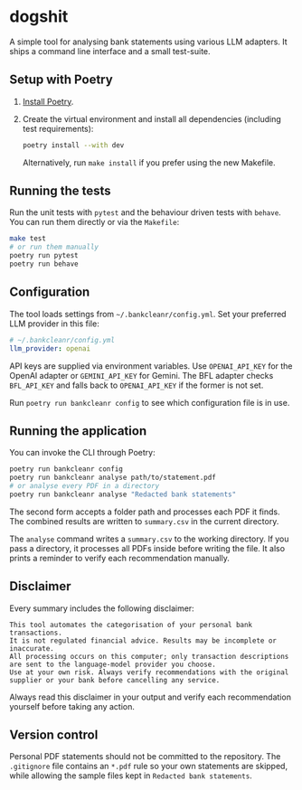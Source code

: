 # dogshit

A simple tool for analysing bank statements using various LLM adapters. It ships a
command line interface and a small test-suite.

## Setup with Poetry

1. [Install Poetry](https://python-poetry.org/docs/#installation).
2. Create the virtual environment and install all dependencies (including test
   requirements):

   ```bash
   poetry install --with dev
   ```

   Alternatively, run `make install` if you prefer using the new Makefile.

## Running the tests

Run the unit tests with `pytest` and the behaviour driven tests with `behave`.
You can run them directly or via the `Makefile`:

```bash
make test
# or run them manually
poetry run pytest
poetry run behave
```

## Configuration

The tool loads settings from `~/.bankcleanr/config.yml`. Set your preferred LLM
provider in this file:

```yaml
# ~/.bankcleanr/config.yml
llm_provider: openai
```

API keys are supplied via environment variables. Use `OPENAI_API_KEY` for the
OpenAI adapter or `GEMINI_API_KEY` for Gemini. The BFL adapter checks
`BFL_API_KEY` and falls back to `OPENAI_API_KEY` if the former is not set.

Run `poetry run bankcleanr config` to see which configuration file is in use.

## Running the application

You can invoke the CLI through Poetry:

```bash
poetry run bankcleanr config
poetry run bankcleanr analyse path/to/statement.pdf
# or analyse every PDF in a directory
poetry run bankcleanr analyse "Redacted bank statements"

```

The second form accepts a folder path and processes each PDF it finds. The
combined results are written to `summary.csv` in the current directory.

The `analyse` command writes a `summary.csv` to the working directory.
If you pass a directory, it processes all PDFs inside before writing the file.
It also prints a reminder to verify each recommendation manually.

## Disclaimer

Every summary includes the following disclaimer:

```
This tool automates the categorisation of your personal bank transactions.
It is not regulated financial advice. Results may be incomplete or inaccurate.
All processing occurs on this computer; only transaction descriptions are sent to the language-model provider you choose.
Use at your own risk. Always verify recommendations with the original supplier or your bank before cancelling any service.
```

Always read this disclaimer in your output and verify each recommendation yourself before taking any action.

## Version control

Personal PDF statements should not be committed to the repository. The
`.gitignore` file contains an `*.pdf` rule so your own statements are skipped,
while allowing the sample files kept in `Redacted bank statements`.
